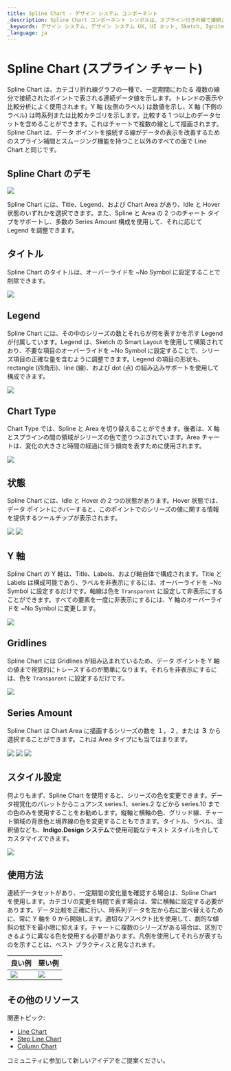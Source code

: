 ```yaml
---
title: Spline Chart - デザイン システム コンポーネント
_description: Spline Chart コンポーネント シンボルは、スプライン付きの線で接続された一連のポイントとしてデータを表示します。
_keywords: デザイン システム, デザイン システム UX, UI キット, Sketch, Ignite UI for Angular, Sketch to Angular, Angular, Angular デザイン システム, Sketch からコードをエクスポート, Angular 用のデザイン キット, Sketch HTML, Sketch to HTML, Sketch UI キット
_language: ja
---
```


# Spline Chart (スプライン チャート)

 Spline Chart は、カテゴリ折れ線グラフの一種で、一定期間にわたる 複数の線分で接続されたポイントで表される連続データ値を示します。トレンドの表示や比較分析によく使用されます。Y 軸 (左側のラベル) は数値を示し、X 軸 (下側のラベル) は時系列または比較カテゴリを示します。比較する 1 つ以上のデータセットを含めることができます。これはチャートで複数の線として描画されます。Spline Chart は、データ ポイントを接続する線がデータの表示を改善するためのスプライン補間とスムージング機能を持つこと以外のすべての面で Line Chart と同じです。


## Spline Chart のデモ

<img class="responsive-img" src="../images/spline_chart_demo.png" srcset="../images/spline_chart_demo@2x.png 2x" />

Spline Chart には、Title、Legend、および Chart Area があり、Idle と Hover 状態のいずれかを選択できます。また、Spline と Area の 2 つのチャート タイプをサポートし、多数の Series Amount 構成を使用して、それに応じて Legend を調整できます。

## タイトル

Spline Chart のタイトルは、オーバーライドを ~No Symbol に設定することで削除できます。

<img class="responsive-img" src="../images/spline_chart_title.png" srcset="../images/spline_chart_title@2x.png 2x" />

## Legend 

Spline Chart には、その中のシリーズの数とそれらが何を表すかを示す Legend が付属しています。Legend は、Sketch の Smart Layout を使用して構築されており、不要な項目のオーバーライドを ~No Symbol に設定することで、シリーズ項目の正確な量を含むように調整できます。Legend の項目の形状も、rectangle (四角形)、line (線)、および dot (点) の組み込みサポートを使用して構成できます。

<img class="responsive-img" src="../images/spline_chart_legend.png" srcset="../images/spline_chart_legend@2x.png 2x" />

## Chart Type 

Chart Type では、Spline と Area を切り替えることができます。後者は、X 軸とスプラインの間の領域がシリーズの色で塗りつぶされています。Area チャートは、変化の大きさと時間の経過に伴う傾向を表すために使用されます。

<img class="responsive-img" src="../images/spline_area_chart_three_series.png" srcset="../images/spline_area_chart_three_series@2x.png 2x" />

## 状態

Spline Chart には、Idle と Hover の 2 つの状態があります。Hover 状態では、データ ポイントにホバーすると、このポイントでのシリーズの値に関する情報を提供するツールチップが表示されます。

<img class="responsive-img" src="../images/spline_area_chart_tooltip-off.png" srcset="../images/spline_area_chart_tooltip-off@2x.png 2x" />
<img class="responsive-img" src="../images/spline_area_chart_tooltip-on.png" srcset="../images/spline_area_chart_tooltip-on@2x.png 2x" />

## Y 軸

Spline Chart の Y 軸は、Title、Labels、および軸自体で構成されます。Title と Labels は構成可能であり、ラベルを非表示にするには、オーバーライドを ~No Symbol に設定するだけです。軸線は色を  `Transparent` に設定して非表示にすることができます。すべての要素を一度に非表示にするには、Y 軸のオーバーライドを ~No Symbol に変更します。

<img class="responsive-img" src="../images/spline_chart_axis.png" srcset="../images/spline_chart_axis@2x.png 2x" />

## Gridlines 

Spline Chart には Gridlines が組み込まれているため、データ ポイントを Y 軸の値まで視覚的にトレースするのが簡単になります。それらを非表示にするには、色を `Transparent` に設定するだけです。

<img class="responsive-img" src="../images/spline_chart_gridlines.png" srcset="../images/spline_chart_gridlines@2x.png 2x" />

## Series Amount 

Spline Chart は Chart Area に描画するシリーズの数を １，２，または **３** から選択することができます。これは Area タイプにも当てはまります。

<img class="responsive-img" src="../images/spline_chart_one_series.png" srcset="../images/spline_chart_one_series@2x.png 2x" />
<img class="responsive-img" src="../images/spline_chart_two_series.png" srcset="../images/spline_chart_two_series@2x.png 2x" />
<img class="responsive-img" src="../images/spline_chart_three_series.png" srcset="../images/spline_chart_three_series@2x.png 2x" />

## スタイル設定

何よりもまず、Spline Chart を使用すると、シリーズの色を変更できます。データ視覚化のパレットからニュアンス series.1、series.2 などから series.10 までの色のみを使用することをお勧めします。縦軸と横軸の色、グリッド線、チャート領域の背景色と境界線の色を変更することもできます。タイトル、ラベル、注釈値なども、**Indigo.Design システム**で使用可能なテキスト スタイルを介してカスタマイズできます。

<img class="responsive-img" src="../images/spline_chart_styling.png" srcset="../images/spline_chart_styling@2x.png 2x" />

## 使用方法

連続データセットがあり、一定期間の変化量を確認する場合は、Spline Chart を使用します。カテゴリの変更を時間で表す場合は、常に横軸に設定する必要があります。データ比較を正確に行い、時系列データを左から右に並べ替えるために、常に Y 軸を 0 から開始します。適切なアスペクト比を使用して、劇的な傾斜の低下を最小限に抑えます。チャートに複数のシリーズがある場合は、区別できるように異なる色を使用する必要があります。凡例を使用してそれらが表すものを示すことは、ベスト プラクティスと見なされます。


| 良い例                                                                                             | 悪い例                                                                                              |
| ---------------------------------------------------------------------------------------------- | -------------------------------------------------------------------------------------------------- |
| <img class="responsive-img" src="../images/spline_chart_do1.png" srcset="../images/spline_chart_do1@2x.png 2x" /> | <img class="responsive-img" src="../images/spline_chart_dont1.png" srcset="../images/spline_chart_dont1@2x.png 2x" /> | 

## その他のリソース

関連トピック:

- [Line Chart](../line-chart.md)
- [Step Line Chart](../step-line-chart.md)
- [Column Chart](../column-chart.md)

コミュニティに参加して新しいアイデアをご提案ください。

